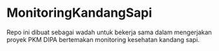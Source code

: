 # MonitoringKandangSapi
Repo ini dibuat sebagai wadah untuk bekerja sama dalam mengerjakan proyek PKM DIPA bertemakan monitoring kesehatan kandang sapi.
